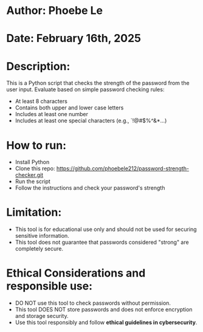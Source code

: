 # Author: Phoebe Le
# Date: February 16th, 2025

# Description:
This is a Python script that checks the strength of the password from the user input. Evaluate based on simple password checking rules:
- At least 8 characters
- Contains both upper and lower case letters
- Includes at least one number
- Includes at least one special characters (e.g., `!@#$%^&*...)

# How to run:
- Install Python
- Clone this repo: https://github.com/phoebele212/password-strength-checker.git
- Run the script
- Follow the instructions and check your password's strength

# Limitation:
- This tool is for educational use only and should not be used for securing sensitive information.
- This tool does not guarantee that passwords considered "strong" are completely secure. 

# Ethical Considerations and responsible use:
- DO NOT use this tool to check passwords without permission.
- This tool DOES NOT store passwords and does not enforce encryption and storage security.
- Use this tool responsibly and follow **ethical guidelines in cybersecurity**.  
